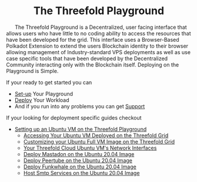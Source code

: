 # <center>The Threefold Playground</center>

&nbsp;&nbsp;&nbsp;&nbsp;&nbsp;&nbsp;The Threefold Playground is a Decentralized, user facing interface that allows users who have little to no coding ability to access the resources that have been developed for the grid. This interface uses a Browser-Based Polkadot Extension to extend the users Blockchain identity to their browser allowing management of Industry-standard VPS deployments as well as use case specific tools that have been developed by the Decentralized Community interacting only with the Blockchain itself. Deploying on the Playground is Simple. 

If your ready to get started you can 
- [Set-up](https://github.com/Parkers145/info_manual3/blob/development/wiki/play/setup.md) Your Playground 
- [Deploy](https://github.com/Parkers145/info_manual3/blob/development/wiki/play/deploy.md) Your Workload 
- And if you run into any problems you can get [Support](https://github.com/Parkers145/info_manual3/blob/development/wiki/play/support.md)
 
If your looking for deployment specific guides checkout

- [Setting up an Ubuntu VM on the Threefold Playground](https://github.com/Parkers145/info_manual3/blob/development/wiki/play/setupubuntu.md)
  - [Accessing Your Ubuntu VM Deployed on the Threefold Grid](https://github.com/Parkers145/info_manual3/blob/development/wiki/play/accessubuntu.md)
  - [Customizing your Ubuntu Full VM Image on the Threefold Grid](https://github.com/Parkers145/info_manual3/blob/development/wiki/play/custimg.md)
  - [Your Threefold Cloud Ubuntu VM's Network Interfaces](https://github.com/Parkers145/info_manual3/blob/development/wiki/play/ubuntunet.md)
  - [Deploy Mastadon on the Ubuntu 20.04 Image](https://github.com/Parkers145/info_manual3/blob/development/wiki/play/Mastodon.md)
  - [Deploy Peertube on the Ubuntu 20.04 Image](https://github.com/Parkers145/info_manual3/blob/development/wiki/play/peertube.md)
  - [Deploy Funkwhale on the Ubuntu 20.04 Image](https://github.com/Parkers145/info_manual3/blob/development/wiki/play/funkwhale.md)
  - [Host Smtp Services on the Ubuntu 20.04 Image](https://github.com/Parkers145/info_manual3/blob/development/wiki/play/smtp.md)
